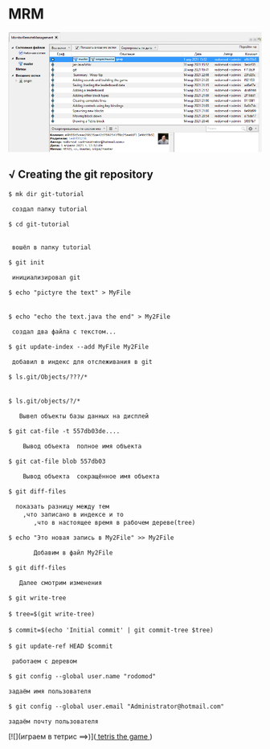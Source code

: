 # MRM

 


![](010.png)


##       √ Creating the git repository
```
$ mk dir git-tutorial 

```
     создал папку tutorial

```
$ cd git-tutorial
 
``` 
     вошёл в папку tutorial
```
$ git init 

``` 
     инициализировал git
   
   

```
$ echo "pictyre the text" > MyFile


$ echo "echo the text.java the end" > My2File

```
     создал два файла с текстом...
   
   

```
$ git update-index --add MyFile My2File

```
     добавил в индекс для отслеживания в git
   
   

```
$ ls.git/Objects/???/*


$ ls.git/objects/?/*

```
       Вывел объекты базы данных на дисплей 





```
$ git cat-file -t 557db03de....

```

   
        Вывод объекта  полное имя объекта
   
   
   
```
$ git cat-file blob 557db03	

```
  

        Вывод объекта  сокращённое имя объекта 
   
 
 

	
```	
$ git diff-files

```



      показать разницу между тем 
	    ,что записано в индексе и то
		   ,что в настоящее время в рабочем дереве(tree)


		

 
```
$ echo "Это новая запись в My2File" >> My2File	

```
           Добавим в файл My2File 



```	
$ git diff-files

``` 



       Далее смотрим изменения

  
   
   

```
$ git write-tree

$ tree=$(git write-tree)

$ commit=$(echo 'Initial commit' | git commit-tree $tree)

$ git update-ref HEAD $commit

```
  


     работаем с деревом   
  
  
  

```
$ git config --global user.name "rodomod"

```
  

    задаём имя пользователя     
   
     
   

```
$ git config --global user.email "Administrator@hotmail.com"

```
 

    задаём почту пользователя     


 
[![](играем в тетрис ==>)](<a href="https://youtu.be/tPsfDhX6Jqs"> tetris the game </a>)